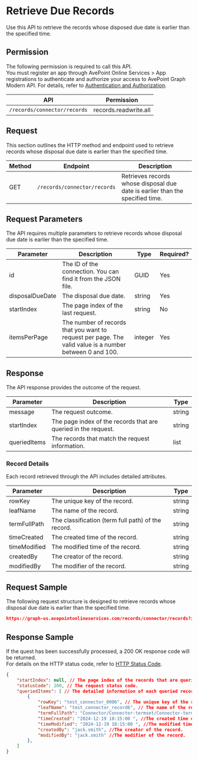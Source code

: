 # Retrieve Due Records  

Use this API to retrieve the records whose disposed due date is earlier than the specified time.

## Permission

The following permission is required to call this API.  
You must register an app through AvePoint Online Services > App registrations to authenticate and authorize your access to AvePoint Graph Modern API. For details, refer to [Authentication and Authorization](https://learn.avepoint.com/docs/Use-AvePoint-Graph-Modern-API.html#authentication-and-authorization).

| API    | Permission  |
|-------------------|---------------------|
| `/records/connector/records` |  records.readwrite.all |

## Request

This section outlines the HTTP method and endpoint used to retrieve records whose disposal due date is earlier than the specified time.  

| Method | Endpoint | Description |
| --- | --- | --- |
| GET | `/records/connector/records` | Retrieves records whose disposal due date is earlier than the specified time. |

## Request Parameters

The API requires multiple parameters to retrieve records whose disposal due date is earlier than the specified time.  

|Parameter|Description| Type|Required?|
|---|---|---|---|
|id|The ID of the connection. You can find it from the JSON file.|GUID|Yes|
|disposalDueDate|The disposal due date.|string|Yes|
|startIndex|The page index of the last request.|string|No|
|itemsPerPage|The number of records that you want to request per page. The valid value is a number between 0 and 100.|integer|Yes|

## Response

The API response provides the outcome of the request.

| Parameter |Description |Type | 
|-----------|-------------|-----|
| message     | The request outcome.      | string    | 
| startIndex |The page index of the records that are queried in the request. | string  |
| queriedItems  |The records that match the request information. | list  | 

### Record Details
Each record retrieved through the API includes detailed attributes. 

| Parameter   |Description        | Type   | 
|--------------------|---------------------|--------|
|rowKey|The unique key of the record.|string|Yes|
|leafName|The name of the record.|string|Yes|
|termFullPath|The classification (term full path) of the record.|string|No|
|timeCreated| The created time of the record.|string |Yes|  
|timeModified|The modified time of the record.|string|Yes|
|createdBy|The creator of the record.|string|Yes|
|modifiedBy|The modifier of the record.|string|Yes|

## Request Sample

The following request structure is designed to retrieve records whose disposal due date is earlier than the specified time.  

```json
https://graph-us.avepointonlineservices.com/records/connector/records?id=63acafab-b2b8-4b44-8ddb-7a47672c2393&disposalDueDate=2024-12-20T11:13:00&startIndex=&itemsPerpage=10
```

## Response Sample

If the quest has been successfully processed, a 200 OK response code will be returned.  
For details on the HTTP status code, refer to [HTTP Status Code](/docs/Use%20AvePoint%20Graph%20Modern%20API.md/#http-status-code).  

```json
{
    "startIndex": null, // The page index of the records that are queried in the request.
    "statusCode": 200, // The request status code.
    "queriedItems": [ // The detailed information of each queried record.
        {
            "rowKey": "test_connector_0006", // The unique key of the record.
            "leafName": "test_connector_record6", // The name of the record.
            "termFullPath": "Connector/Connector-termset/Connector-term", //The classification (term full path) of the record.
            "timeCreated": "2024-12-19 18:15:00 ", //The created time of the record.
            "timeModified": "2024-12-19 18:15:00 ", //The modified time of the record.
            "createdBy": "jack.smith", //The creator of the record.
            "modifiedBy": "jack.smith" //The modifier of the record.
        },
    ]
}
```
